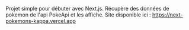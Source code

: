Projet simple pour débuter avec Next.js. Récupère des données de pokemon de l'api PokeApi et les affiche. Site disponible ici : https://next-pokemons-kappa.vercel.app
